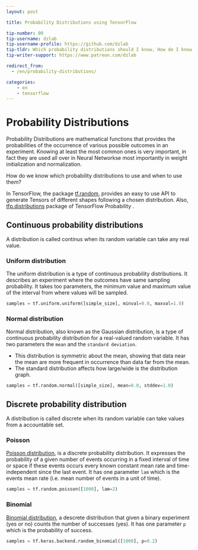 ```yaml
---
layout: post

title: Probability Distributions using TensorFlow

tip-number: 00
tip-username: dzlab
tip-username-profile: https://github.com/dzlab
tip-tldr: Which probability distributions should I know, How do I know which one to use and when to use them?
tip-writer-support: https://www.patreon.com/dzlab

redirect_from:
  - /en/probability-distributions/

categories:
    - en
    - tensorflow
---
```


# Probability Distributions

Probability Distributions are mathematical functions that provides the probabilities of the occurrence of various possible outcomes in an experiment. Knowing at least the most common ones is very important, in fact they are used all over in Neural Networkse most importantly in weight initialization and normalization.

How do we know which probability distributions to use and when to use them?


In TensorFlow, the package [tf.random](https://www.tensorflow.org/api_docs/python/tf/random), provides an easy to use API to generate Tensors of different shapes following a chosen distribution. Also, [tfp.distributions](https://www.tensorflow.org/probability/api_docs/python/tfp/distributions) package of TensorFlow Probability .


## Continuous probability distributions
A distribution is called continus when its random variable can take any real value.

### Uniform distribution
The uniform distribution is a type of continuous probability distributions. It describes an experiment where the outcomes have same sampling probability. It takes too parameters, the minimum value and maximum value of the interval from where values will be sampled.

```python
samples = tf.uniform.uniform([simple_size], minval=0.0, maxval=1.0)
```

### Normal distribution

Normal distribution, also known as the Gaussian distribution, is a type of continuous probability distribution for a real-valued random variable. It has two parameters the `mean` and the `standard deviation`.
* This distribution is symmetric about the mean, showing that data near the mean are more frequent in occurrence than data far from the mean.
* The standard distribution affects how large/wide is the distribution graph.


```python
samples = tf.random.normal([simple_size], mean=0.0, stddev=1.0)
```

## Discrete probability distribution
A distribution is called discrete when its random variable can take values from a accountable set.

### Poisson
[Poisson distribution](https://en.wikipedia.org/wiki/Poisson_distribution), is a discrete probability distribution. It expresses the probability of a given number of events occurring in a fixed interval of time or space if these events occurs every known constant mean rate and time-independent since the last event. It has one parameter `lam` which is the events mean rate (i.e. mean number of events in a unit of time).

```python
samples = tf.random.poisson([1000], lam=2)
```

### Binomial
[Binomial distribution](https://en.wikipedia.org/wiki/Binomial_distribution), a descrete distribution that given a binary experiment (yes or no) counts the number of successes (yes). It has one parameter `p` which is the probability of success.

```python
samples = tf.keras.backend.random_binomial([1000], p=0.2)
```